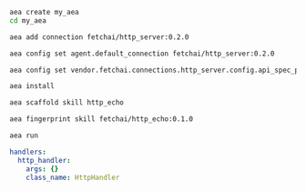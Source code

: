 ``` bash
aea create my_aea
cd my_aea
```
``` bash
aea add connection fetchai/http_server:0.2.0
```
``` bash
aea config set agent.default_connection fetchai/http_server:0.2.0
```
``` bash
aea config set vendor.fetchai.connections.http_server.config.api_spec_path "../examples/http_ex/petstore.yaml"
```
``` bash
aea install
```
``` bash
aea scaffold skill http_echo
```
``` bash
aea fingerprint skill fetchai/http_echo:0.1.0
```
``` bash
aea run
```
``` yaml
handlers:
  http_handler:
    args: {}
    class_name: HttpHandler
``` 
